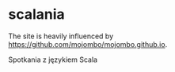 scalania
========

The site is heavily influenced by https://github.com/mojombo/mojombo.github.io.

Spotkania z językiem Scala